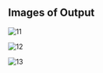 


## Images of Output
![11](https://user-images.githubusercontent.com/52067673/88957131-0eab1880-d2bc-11ea-9e88-7772d2ce9c16.PNG)

![12](https://user-images.githubusercontent.com/52067673/88957200-24204280-d2bc-11ea-88b0-db22d7e2e2f0.PNG)

![13](https://user-images.githubusercontent.com/52067673/88957243-3601e580-d2bc-11ea-8ee7-815be95a251f.PNG)
